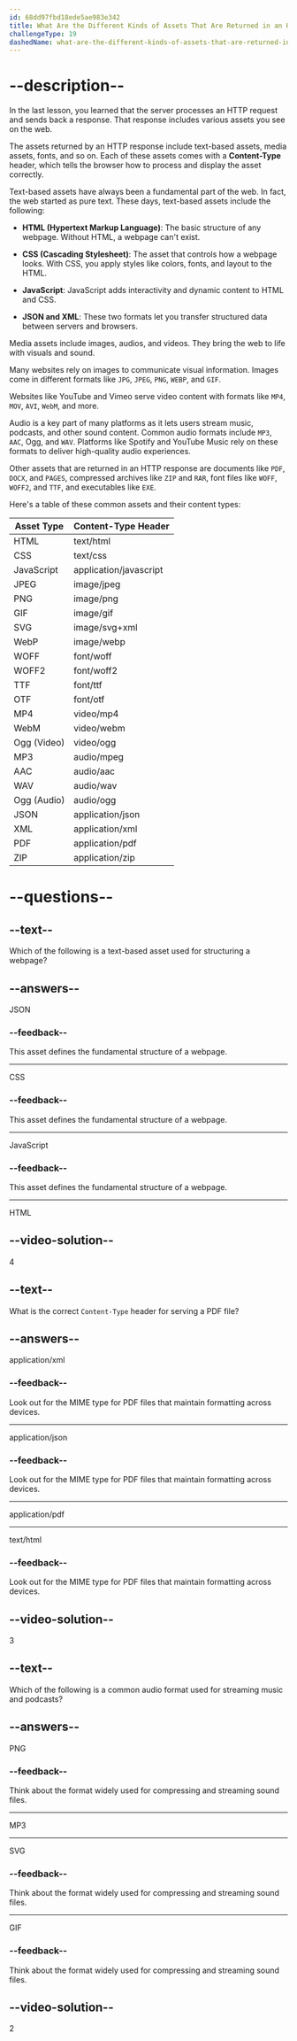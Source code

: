 ```yaml
---
id: 68dd97fbd18ede5ae983e342
title: What Are the Different Kinds of Assets That Are Returned in an HTTP Response?
challengeType: 19
dashedName: what-are-the-different-kinds-of-assets-that-are-returned-in-an-http-response
---
```


# --description--

In the last lesson, you learned that the server processes an HTTP request and sends back a response. That response includes various assets you see on the web.

The assets returned by an HTTP response include text-based assets, media assets, fonts, and so on. Each of these assets comes with a **Content-Type** header, which tells the browser how to process and display the asset correctly.

Text-based assets have always been a fundamental part of the web. In fact, the web started as pure text. These days, text-based assets include the following:

* **HTML (Hypertext Markup Language)**: The basic structure of any webpage. Without HTML, a webpage can't exist.

* **CSS (Cascading Stylesheet)**: The asset that controls how a webpage looks. With CSS, you apply styles like colors, fonts, and layout to the HTML.

* **JavaScript**: JavaScript adds interactivity and dynamic content to HTML and CSS.

* **JSON and XML**: These two formats let you transfer structured data between servers and browsers.

Media assets include images, audios, and videos. They bring the web to life with visuals and sound.

Many websites rely on images to communicate visual information. Images come in different formats like `JPG`, `JPEG`, `PNG`, `WEBP`, and `GIF`.

Websites like YouTube and Vimeo serve video content with formats like `MP4`, `MOV`, `AVI`, `WebM`, and more.

Audio is a key part of many platforms as it lets users stream music, podcasts, and other sound content. Common audio formats include `MP3`, `AAC`, Ogg, and `WAV`. Platforms like Spotify and YouTube Music rely on these formats to deliver high-quality audio experiences.

Other assets that are returned in an HTTP response are documents like `PDF`, `DOCX`, and `PAGES`, compressed archives like `ZIP` and `RAR`, font files like `WOFF`, `WOFF2`, and `TTF`, and executables like `EXE`.

Here's a table of these common assets and their content types:

| Asset Type  | Content-Type Header    |
| ----------- | ---------------------- |
| HTML        | text/html              |
| CSS         | text/css               |
| JavaScript  | application/javascript |
| JPEG        | image/jpeg             |
| PNG         | image/png              |
| GIF         | image/gif              |
| SVG         | image/svg+xml          |
| WebP        | image/webp             |
| WOFF        | font/woff              |
| WOFF2       | font/woff2             |
| TTF         | font/ttf               |
| OTF         | font/otf               |
| MP4         | video/mp4              |
| WebM        | video/webm             |
| Ogg (Video) | video/ogg              |
| MP3         | audio/mpeg             |
| AAC         | audio/aac              |
| WAV         | audio/wav              |
| Ogg (Audio) | audio/ogg              |
| JSON        | application/json       |
| XML         | application/xml        |
| PDF         | application/pdf        |
| ZIP         | application/zip        |

# --questions--

## --text--

Which of the following is a text-based asset used for structuring a webpage?

## --answers--

JSON

### --feedback--

This asset defines the fundamental structure of a webpage.

---

CSS

### --feedback--

This asset defines the fundamental structure of a webpage.

---

JavaScript

### --feedback--

This asset defines the fundamental structure of a webpage.

---

HTML

## --video-solution--

4

## --text--

What is the correct `Content-Type` header for serving a PDF file?

## --answers--

application/xml

### --feedback--

Look out for the MIME type for PDF files that maintain formatting across devices.

---

application/json

### --feedback--

Look out for the MIME type for PDF files that maintain formatting across devices.

---

application/pdf

---

text/html

### --feedback--

Look out for the MIME type for PDF files that maintain formatting across devices.

## --video-solution--

3

## --text--

Which of the following is a common audio format used for streaming music and podcasts?

## --answers--

PNG

### --feedback--

Think about the format widely used for compressing and streaming sound files.

---

MP3

---

SVG

### --feedback--

Think about the format widely used for compressing and streaming sound files.

---

GIF

### --feedback--

Think about the format widely used for compressing and streaming sound files.

## --video-solution--

2
